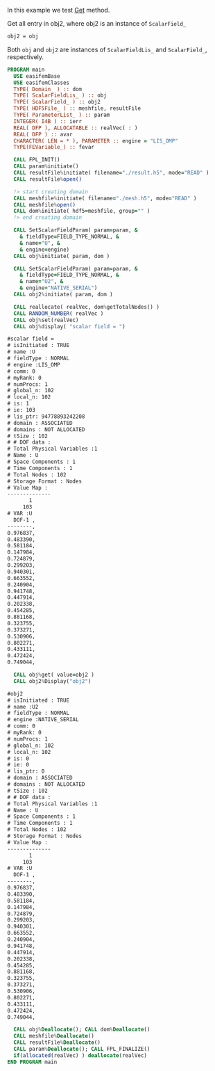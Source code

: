 In this example we test [Get](./Get.md) method.

Get all entry in obj2, where obj2 is an instance of `ScalarField_`

```txt
obj2 = obj
```

Both `obj` and `obj2` are instances of `ScalarFieldLis_` and `ScalarField_`, respectively.

```fortran
PROGRAM main
  USE easifemBase
  USE easifemClasses
  TYPE( Domain_ ) :: dom
  TYPE( ScalarFieldLis_ ) :: obj
  TYPE( ScalarField_ ) :: obj2
  TYPE( HDF5File_ ) :: meshfile, resultFile
  TYPE( ParameterList_ ) :: param
  INTEGER( I4B ) :: ierr
  REAL( DFP ), ALLOCATABLE :: realVec( : )
  REAL( DFP ) :: avar
  CHARACTER( LEN = * ), PARAMETER :: engine = "LIS_OMP"
  TYPE(FEVariable_) :: fevar
```

```fortran title="Open file for import"
  CALL FPL_INIT()
  CALL param%initiate()
  CALL resultFile%initiate( filename="./result.h5", mode="READ" )
  CALL resultFile%open()
```

```fortran title="read domain"  
  !> start creating domain
  CALL meshfile%initiate( filename="./mesh.h5", mode="READ" )
  CALL meshfile%open()
  CALL dom%initiate( hdf5=meshfile, group="" )
  !> end creating domain
```

```fortran title="initiate scalar field"
  CALL SetScalarFieldParam( param=param, &
    & fieldType=FIELD_TYPE_NORMAL, &
    & name="U", &
    & engine=engine)
  CALL obj%initiate( param, dom )
```

```fortran title="initiate scalar field"
  CALL SetScalarFieldParam( param=param, &
    & fieldType=FIELD_TYPE_NORMAL, &
    & name="U2", &
    & engine="NATIVE_SERIAL")
  CALL obj2%initiate( param, dom )
```

```fortran title="setting all values using vector"
  CALL reallocate( realVec, dom%getTotalNodes() )
  CALL RANDOM_NUMBER( realVec )
  CALL obj%set(realVec)
  CALL obj%display( "scalar field = ")
```

```txt title="results"
#scalar field =
# isInitiated : TRUE
# name :U
# fieldType : NORMAL
# engine :LIS_OMP
# comm: 0
# myRank: 0
# numProcs: 1
# global_n: 102
# local_n: 102
# is: 1
# ie: 103
# lis_ptr: 94778893242208
# domain : ASSOCIATED
# domains : NOT ALLOCATED
# tSize : 102
# # DOF data :
# Total Physical Variables :1
# Name : U
# Space Components : 1
# Time Components : 1
# Total Nodes : 102
# Storage Format : Nodes
# Value Map : 
--------------
       1      
     103      
# VAR :U
  DOF-1 ,   
--------,   
0.976837,   
0.483390,   
0.581184,   
0.147984,   
0.724879,   
0.299203,   
0.940301,   
0.663552,   
0.240904,   
0.941748,   
0.447914,   
0.202338,   
0.454285,   
0.881168,   
0.323755,   
0.373271,   
0.530906,   
0.802271,   
0.433111,   
0.472424,   
0.749044,   

```

```fortran title="Get multiple entries"
  CALL obj%get( value=obj2 )
  CALL obj2%Display("obj2")
```

```txt title="results"
#obj2
# isInitiated : TRUE
# name :U2
# fieldType : NORMAL
# engine :NATIVE_SERIAL
# comm: 0
# myRank: 0
# numProcs: 1
# global_n: 102
# local_n: 102
# is: 0
# ie: 0
# lis_ptr: 0
# domain : ASSOCIATED
# domains : NOT ALLOCATED
# tSize : 102
# # DOF data :
# Total Physical Variables :1
# Name : U
# Space Components : 1
# Time Components : 1
# Total Nodes : 102
# Storage Format : Nodes
# Value Map : 
--------------
       1      
     103      
# VAR :U
  DOF-1 ,   
--------,   
0.976837,   
0.483390,   
0.581184,   
0.147984,   
0.724879,   
0.299203,   
0.940301,   
0.663552,   
0.240904,   
0.941748,   
0.447914,   
0.202338,   
0.454285,   
0.881168,   
0.323755,   
0.373271,   
0.530906,   
0.802271,   
0.433111,   
0.472424,   
0.749044,   
```

```fortran title="Cleanup"
  CALL obj%Deallocate(); CALL dom%Deallocate()
  CALL meshfile%Deallocate()
  CALL resultFile%Deallocate()
  CALL param%Deallocate(); CALL FPL_FINALIZE()
  if(allocated(realVec) ) deallocate(realVec)
END PROGRAM main
```
